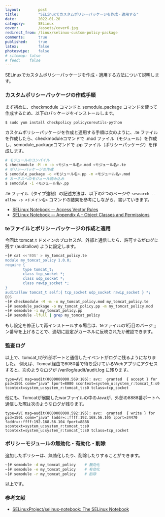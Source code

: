 ```yaml
---
layout:        post
title:         "SELinuxでカスタムポリシーパッケージを作成・適用する"
date:          2022-01-20
category:      SELinux
cover:         /assets/cover6.jpg
redirect_from: /linux/selinux-custom-policy-package
comments:      true
published:     true
latex:         false
photoswipe:    false
# sitemap: false
# feed:    false
---
```


SELinuxでカスタムポリシーパッケージを作成・適用する方法について説明します。

### カスタムポリシーパッケージの作成手順
まず初めに、checkmodule コマンドと semodule_package コマンドを使って作成するため、以下のパッケージをインストールします。
```bash
$ sudo yum install checkpolicy policycoreutils-python
```
カスタムポリシーパッケージを作成と適用する手順は次のように、.te ファイルを作成したら、checkmoduleコマンドで .mod ファイル（モジュール）を作成し、semodule_packageコマンドで .pp ファイル（ポリシーパッケージ）を作成します。
```bash
# モジュールのコンパイル
$ checkmodule -M -m -o <モジュール名>.mod <モジュール名>.te
# ポリシーパッケージの作成
$ semodule_package -o <モジュール名>.pp -m <モジュール名>.mod
# カーネルへのモジュール読み込み
$ semodule -i <モジュール名>.pp
```
.te ファイル（タイプ強制）の記述方法は、以下の2つのページや `sesearch --allow -s <ドメイン名>` コマンドの結果を参考にしながら、書いていきます。
- [SELinux Notebook -- Access Vector Rules](https://github.com/SELinuxProject/selinux-notebook/blob/main/src/avc_rules.md)
- [SELinux Notebook -- Appendix A - Object Classes and Permissions](https://github.com/SELinuxProject/selinux-notebook/blob/main/src/object_classes_permissions.md)

### teファイルとポリシーパッケージの作成と適用
今回は tomcat_t ドメインのプロセスが、外部と通信したら、許可するがログに残す (auditallow) ように設定します。
```bash
~]# cat <<'EOS' > my_tomcat_policy.te
module my_tomcat_policy 1.0.0;
require {
        type tomcat_t;
        class tcp_socket *;
        class udp_socket *;
        class rawip_socket *;
}
auditallow tomcat_t self:{ tcp_socket udp_socket rawip_socket } *;
EOS
~]# checkmodule -M -m -o my_tomcat_policy.mod my_tomcat_policy.te
~]# semodule_package -o my_tomcat_policy.pp -m my_tomcat_policy.mod
~]# semodule -i my_tomcat_policy.pp
~]# semodule -lfull | grep my_tomcat_policy
```
もし設定を修正して再インストールする場合は、teファイルの1行目のバージョン番号を上げることで、適切に設定がカーネルに反映されたか確認できます。

### 監査ログ
以上で、tomcat_tが外部ポートと通信したイベントがログに残るようになりました。
例えば、Tomcat経由で8080番で待ち受けているWebアプリにアクセスすると、次のようなログが /var/log/audit/audit.log に残ります。
```
type=AVC msg=audit(0000000000.569:186): avc:  granted  { accept } for  pid=1501 comm="java" lport=8080 scontext=system_u:system_r:tomcat_t:s0 tcontext=system_u:system_r:tomcat_t:s0 tclass=tcp_socket
```
他にも、Tomcatが展開したwarファイルの中のJavaが、外部の8888番ポートへ通信した際は次のようなログが残ります。
```
type=AVC msg=audit(0000000000.592:195): avc:  granted  { write } for  pid=1501 comm="java" laddr=::ffff:192.168.56.105 lport=34470 faddr=::ffff:192.168.56.104 fport=8888 scontext=system_u:system_r:tomcat_t:s0 tcontext=system_u:system_r:tomcat_t:s0 tclass=tcp_socket
```

### ポリシーモジュールの無効化・有効化・削除
追加したポリシーは、無効化したり、削除したりすることができます。
```bash
~]# semodule -d my_tomcat_policy    # 無効化
~]# semodule -e my_tomcat_policy    # 有効化
~]# semodule -r my_tomcat_policy    # 削除
```
以上です。

### 参考文献
- [SELinuxProject/selinux-notebook: The SELinux Notebook](https://github.com/SELinuxProject/selinux-notebook)
